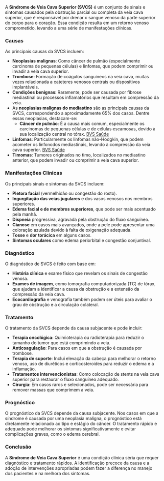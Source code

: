 A **Síndrome de Veia Cava Superior (SVCS)** é um conjunto de sinais e sintomas causados pela obstrução parcial ou completa da veia cava superior, que é responsável por drenar o sangue venoso da parte superior do corpo para o coração. Essa condição resulta em um retorno venoso comprometido, levando a uma série de manifestações clínicas.
### Causas

As principais causas da SVCS incluem:

- **Neoplasias malignas**: Como câncer de pulmão (especialmente carcinoma de pequenas células) e linfomas, que podem comprimir ou invadir a veia cava superior.
- **Trombose**: Formação de coágulos sanguíneos na veia cava, muitas vezes relacionada a cateteres venosos centrais ou dispositivos implantáveis.
- **Condições benignas**: Raramente, pode ser causada por fibrose mediastinal ou processos inflamatórios que resultam em compressão da veia.
- As **neoplasias malignas do mediastino** são as principais causas da SVCS, correspondendo a aproximadamente 65% dos casos. Dentre essas neoplasias, destacam-se:
	- **Câncer de pulmão**: É a causa mais comum, especialmente os carcinomas de pequenas células e de células escamosas, devido à sua localização central no tórax.
	    [BVS Saúde](https://docs.bvsalud.org/biblioref/2018/04/882861/sindrome-da-veia-cava-superior.pdf)
- **Linfomas**: Particularmente os linfomas não-Hodgkin, que podem acometer os linfonodos mediastinais, levando à compressão da veia cava superior.
    [BVS Saúde](https://docs.bvsalud.org/biblioref/2018/04/882861/sindrome-da-veia-cava-superior.pdf)
- **Timomas**: Tumores originados no timo, localizados no mediastino anterior, que podem invadir ou comprimir a veia cava superior.

### Manifestações Clínicas

Os principais sinais e sintomas da SVCS incluem:

- **Pletora facial** (vermelhidão ou congestão do rosto).
- **Ingurgitação das veias jugulares** e dos vasos venosos nos membros superiores.
- **Edema facial e de membros superiores**, que pode ser mais acentuado pela manhã.
- **Dispneia** progressiva, agravada pela obstrução do fluxo sanguíneo.
- **Cianose** em casos mais avançados, onde a pele pode apresentar uma coloração azulada devido à falta de oxigenação adequada.
- **Tosse** e **dor torácica** em alguns casos.
- **Sintomas oculares** como edema periorbital e congestão conjuntival.

### Diagnóstico

O diagnóstico de SVCS é feito com base em:

- **História clínica** e exame físico que revelam os sinais de congestão venosa.
- **Exames de imagem**, como tomografia computadorizada (TC) de tórax, que ajudam a identificar a causa da obstrução e a extensão da compressão da veia cava.
- **Ecocardiografia** e venografia também podem ser úteis para avaliar o grau de obstrução e a circulação colateral.

### Tratamento

O tratamento da SVCS depende da causa subjacente e pode incluir:

- **Terapia oncológica**: Quimioterapia ou radioterapia para reduzir o tamanho do tumor que está comprimindo a veia.
- **Anticoagulação**: Para casos em que a obstrução é causada por trombose.
- **Terapia de suporte**: Inclui elevação da cabeça para melhorar o retorno venoso, uso de diuréticos e corticosteroides para reduzir o edema e a inflamação.
- **Tratamentos intervencionistas**: Como colocação de stents na veia cava superior para restaurar o fluxo sanguíneo adequado.
- **Cirurgia**: Em casos raros e selecionados, pode ser necessária para remover massas que comprimem a veia.

### Prognóstico

O prognóstico da SVCS depende da causa subjacente. Nos casos em que a síndrome é causada por uma neoplasia maligna, o prognóstico está diretamente relacionado ao tipo e estágio do câncer. O tratamento rápido e adequado pode melhorar os sintomas significativamente e evitar complicações graves, como o edema cerebral.

### Conclusão

A **Síndrome de Veia Cava Superior** é uma condição clínica séria que requer diagnóstico e tratamento rápidos. A identificação precoce da causa e a adoção de intervenções apropriadas podem fazer a diferença no manejo dos pacientes e na melhora dos sintomas.